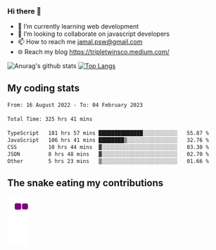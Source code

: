 ### Hi there 👋

<!--
**padepokanpenguin/padepokanpenguin** is a ✨ _special_ ✨ repository because its `README.md` (this file) appears on your GitHub profile.
-->

- 🌱 I’m currently learning  web development
- 👯 I’m looking to collaborate on javascript developers
- 📫 How to reach me jamal.psw@gmail.com
- 🌐 Reach my blog https://tripletwinsco.medium.com/

![Anurag's github stats](https://github-readme-stats.vercel.app/api?username=padepokanpenguin&count_private=true&disable_animations=false&show_icons=true&theme=default)
[![Top Langs](https://github-readme-stats.vercel.app/api/top-langs/?username=padepokanpenguin&theme=default&layout=compact)](https://github.com/padepokanpenguin)

## My coding stats

<!--START_SECTION:waka-->

```text
From: 16 August 2022 - To: 04 February 2023

Total Time: 325 hrs 41 mins

TypeScript   181 hrs 57 mins ██████████████░░░░░░░░░░░   55.87 %
JavaScript   106 hrs 41 mins ████████▒░░░░░░░░░░░░░░░░   32.76 %
CSS          10 hrs 44 mins  ▓░░░░░░░░░░░░░░░░░░░░░░░░   03.30 %
JSON         8 hrs 48 mins   ▓░░░░░░░░░░░░░░░░░░░░░░░░   02.70 %
Other        5 hrs 23 mins   ▒░░░░░░░░░░░░░░░░░░░░░░░░   01.66 %
```

<!--END_SECTION:waka-->


## The snake eating my contributions
![snake gif](https://github.com/padepokanpenguin/padepokanpenguin/blob/output/github-contribution-grid-snake.gif)
